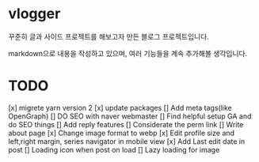 # vlogger
꾸준히 글과 사이드 프로젝트를 해보고자 만든 블로그 프로젝트입니다.

markdown으로 내용을 작성하고 있으며, 여러 기능들을 계속 추가해볼 생각입니다.

# TODO
[x] migrete yarn version 2
[x] update packages
[] Add meta tags(like OpenGraph)
[] DO SEO with naver webmaster
[] Find helpful setup GA and do SEO things
[] Add reply features
[] Considerate the perm link
[] Write about page
[x] Change image format to webp
[x] Edit profile size and left,right margin, series navigator in mobile view
[x] Add Last edit date in post
[] Loading icon when post on load
[] Lazy loading for image